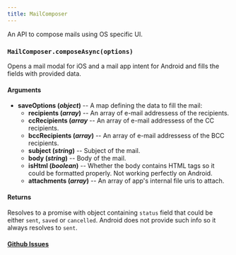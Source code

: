 ```yaml
---
title: MailComposer
---
```


An API to compose mails using OS specific UI.

### `MailComposer.composeAsync(options)`

Opens a mail modal for iOS and a mail app intent for Android and fills the fields with provided data. 

#### Arguments

-  **saveOptions (_object_)** -- A map defining the data to fill the mail:
    -   **recipients (_array_)** -- An array of e-mail addressess of the recipients.
    -   **ccRecipients (_array_** -- An array of e-mail addressess of the CC recipients.
    -   **bccRecipients (_array_)** -- An array of e-mail addressess of the BCC recipients.
    -   **subject (_string_)** -- Subject of the mail.
    -   **body (_string_)** -- Body of the mail.
    -   **isHtml (_boolean_)** -- Whether the body contains HTML tags so it could be formatted properly. Not working perfectly on Android.
    -   **attachments (_array_)** -- An array of app's internal file uris to attach.

#### Returns

Resolves to a promise with object containing `status` field that could be either `sent`, `saved` or `cancelled`. Android does not provide such info so it always resolves to `sent`.

#### [Github Issues](https://github.com/expo/expo/labels/MailComposer)
